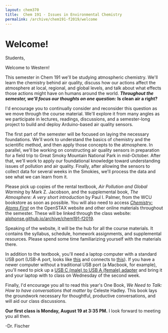 ```yaml
---
layout: chem370
title:  Chem 191 - Issues in Environmental Chemistry
permalink: /archive/chem191-f2019/welcome
---
```


# Welcome!

Students,

Welcome to Western!

This semester in Chem 191 we'll be studying atmospheric chemistry.  We'll learn the chemistry behind air quality, discuss how our actions affect the atmosphere at local, regional, and global levels, and talk about what effects those actions might have on humans around the world.  ***Throughout the semester, we'll focus our thoughts on one question:*** **Is clean air a right?**

I'd encourage you to continually consider and reconsider this question as we move through the course material.  We'll explore it from many angles as we participate in lectures, readings, discussions, and a semester-long project to build and deploy Arduino-based air quality sensors.

The first part of the semester will be focused on laying the necessary foundations.  We'll work to understand the basics of chemistry and the scientific method, and then apply those concepts to the atmosphere.  In parallel, we'll be working on constructing air quality sensors in preparation for a field trip to Great Smoky Mountain National Park in mid-October.  After that, we'll work to apply our foundational knowledge toward understanding issues of pollution and air quality.  Finally, after allowing the sensors to collect data for several weeks in the Smokies, we'll process the data and see what we can learn from it.

Please pick up copies of the rental textbook, *Air Pollution and Global Warming* by Mark Z. Jacobson, and the supplemental book, *The Atmosphere: A very short introduction* by Paul I. Palmer, from the WCU bookstore as soon as possible.  You will also need to access [*Chemistry: Atoms First*](https://openstax.org/details/books/chemistry-atoms-first-2e?Book%20details) on the OpenSTAX website and other online materials throughout the semester.  These will be linked through the class website: [alphonse.github.io/archive/chem191-f2019](https://alphonse.github.io/archive/chem191-f2019).

Speaking of the website, it will be the hub for all the course materials.  It contains the syllabus, schedule, homework assignments, and supplemental resources.  Please spend some time familiarizing yourself with the materials there.

In addition to the textbook, you'll need a laptop computer with a standard USB port (USB-A port, looks like [this](https://upload.wikimedia.org/wikipedia/commons/7/7e/USB_Type-A_receptacle.svg) and connects to [this](https://upload.wikimedia.org/wikipedia/commons/2/2e/USB_Type-A_plug_B%26W.svg)).  If you have a newer computer without a traditional USB port (a Macbook, for example), you'll need to pick up a [USB C (male) to USB A (female) adapter](https://www.amazon.com/Anker-Adapter-Converts-Technology-Compatible/dp/B01COOQIKU/ref=pd_cp_147_3?pd_rd_w=U4JHB&pf_rd_p=ef4dc990-a9ca-4945-ae0b-f8d549198ed6&pf_rd_r=AMSAWGB0E3GKF1Y2X5ZK&pd_rd_r=1d9ef8ce-a341-11e9-b928-890269d88dbc&pd_rd_wg=rKKlp&pd_rd_i=B01COOQIKU&psc=1&refRID=AMSAWGB0E3GKF1Y2X5ZK) and bring it and your laptop with to class on Wednesday of the second week.

Finally, I'd encourage you all to read this year's One Book, *We Need to Talk: How to have conversations that matter* by Celeste Hadley.  This book lays the groundwork necessary for thoughtful, productive conversations, and will aid our class discussions.

**Our first class is Monday, August 19 at 3:35 PM.**  I look forward to meeting you all then.

-Dr. Fischer

